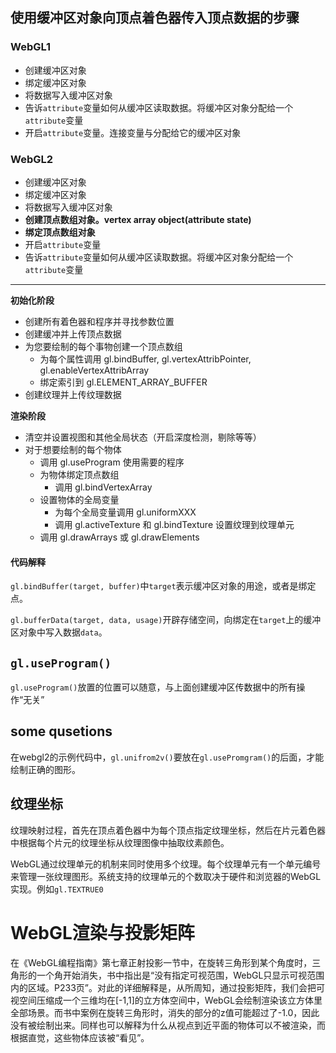 ## 使用缓冲区对象向顶点着色器传入顶点数据的步骤

### WebGL1

- 创建缓冲区对象
- 绑定缓冲区对象
- 将数据写入缓冲区对象
- 告诉`attribute`变量如何从缓冲区读取数据。将缓冲区对象分配给一个`attribute`变量
- 开启`attribute`变量。连接变量与分配给它的缓冲区对象

### WebGL2

- 创建缓冲区对象
- 绑定缓冲区对象
- 将数据写入缓冲区对象
- **创建顶点数组对象。vertex array object(attribute state)**
- **绑定顶点数组对象**
- 开启`attribute`变量
- 告诉`attribute`变量如何从缓冲区读取数据。将缓冲区对象分配给一个`attribute`变量

---

**初始化阶段**

- 创建所有着色器和程序并寻找参数位置
- 创建缓冲并上传顶点数据
- 为您要绘制的每个事物创建一个顶点数组
  - 为每个属性调用 gl.bindBuffer, gl.vertexAttribPointer, gl.enableVertexAttribArray
  - 绑定索引到 gl.ELEMENT_ARRAY_BUFFER
- 创建纹理并上传纹理数据

**渲染阶段**

- 清空并设置视图和其他全局状态（开启深度检测，剔除等等）
- 对于想要绘制的每个物体
  - 调用 gl.useProgram 使用需要的程序
  - 为物体绑定顶点数组
    - 调用 gl.bindVertexArray
  - 设置物体的全局变量
    - 为每个全局变量调用 gl.uniformXXX
    - 调用 gl.activeTexture 和 gl.bindTexture 设置纹理到纹理单元
  - 调用 gl.drawArrays 或 gl.drawElements

#### 代码解释

`gl.bindBuffer(target, buffer)`中`target`表示缓冲区对象的用途，或者是绑定点。

`gl.bufferData(target, data, usage)`开辟存储空间，向绑定在`target`上的缓冲区对象中写入数据`data`。

## `gl.useProgram()`

`gl.useProgram()`放置的位置可以随意，与上面创建缓冲区传数据中的所有操作“无关”

## some qusetions

在webgl2的示例代码中，`gl.unifrom2v()`要放在`gl.usePromgram()`的后面，才能绘制正确的图形。

## 纹理坐标

纹理映射过程，首先在顶点着色器中为每个顶点指定纹理坐标，然后在片元着色器中根据每个片元的纹理坐标从纹理图像中抽取纹素颜色。

WebGL通过纹理单元的机制来同时使用多个纹理。每个纹理单元有一个单元编号来管理一张纹理图形。系统支持的纹理单元的个数取决于硬件和浏览器的WebGL实现。例如`gl.TEXTRUE0`

# WebGL渲染与投影矩阵

在《WebGL编程指南》第七章正射投影一节中，在旋转三角形到某个角度时，三角形的一个角开始消失，书中指出是“没有指定可视范围，WebGL只显示可视范围内的区域。P233页”。对此的详细解释是，从所周知，通过投影矩阵，我们会把可视空间压缩成一个三维均在[-1,1]的立方体空间中，WebGL会绘制渲染该立方体里全部场景。而书中案例在旋转三角形时，消失的部分的z值可能超过了-1.0，因此没有被绘制出来。同样也可以解释为什么从视点到近平面的物体可以不被渲染，而根据直觉，这些物体应该被“看见”。
